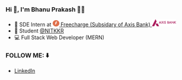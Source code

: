 ### Hi 👋, I'm Bhanu Prakash :man_technologist:
* 💼 SDE Intern at <img src="https://github.com/bhnprksh222/bhnprksh222/blob/master/freecharge-logo.png" alt="Freecharge Logo" width="17.5" height="17.5" />[ Freecharge (Subsidary of Axis Bank) ](https://www.freecharge.in/)<img src="https://github.com/bhnprksh222/bhnprksh222/blob/master/axis-bank.png" alt="Axisbank Logo" width="65" height="20" />
* 🏫 Student [@NITKKR](http://nitkkr.ac.in/)
* 💻 Full Stack Web Developer (MERN)

### FOLLOW ME: ⬇️
* [LinkedIn](https://www.linkedin.com/in/bhanu-prakash-akepogu-972b5b169/)
